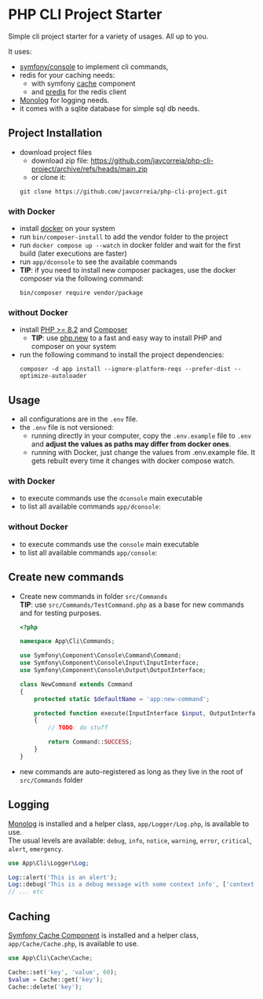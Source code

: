 # PHP CLI Project Starter
Simple cli project starter for a variety of usages. All up to you.

It uses: 
- [symfony/console](https://symfony.com/doc/current/components/console.html) to implement cli commands,  
- redis for your caching needs: 
  - with symfony [cache](https://symfony.com/doc/current/components/cache.html) component 
  - and [predis](https://github.com/predis/predis) for the redis client 
- [Monolog](https://github.com/Seldaek/monolog) for logging needs.
- it comes with a sqlite database for simple sql db needs.

## Project Installation
- download project files
  - download zip file: https://github.com/javcorreia/php-cli-project/archive/refs/heads/main.zip
  - or clone it: 
  ```shell script
  git clone https://github.com/javcorreia/php-cli-project.git
  ```

### with Docker
- install [docker](https://docs.docker.com/engine/install/) on your system
- run `bin/composer-install` to add the vendor folder to the project
- run `docker compose up --watch` in docker folder and wait for the first build (later executions are faster)
- run `app/dconsole` to see the available commands
- **TIP**: if you need to install new composer packages, use the docker composer via the following command:
  ```shell script
  bin/composer require vendor/package
  ```

### without Docker
- install [PHP >= 8.2](https://www.php.net/) and [Composer](https://getcomposer.org/doc/00-intro.md#installation-linux-unix-macos)
  - **TIP**: use [php.new](https://php.new/) to a fast and easy way to install PHP and composer on your system
- run the following command to install the project dependencies:
  ```shell script
  composer -d app install --ignore-platform-reqs --prefer-dist --optimize-autoloader
  ```

## Usage 
- all configurations are in the `.env` file.  
- the `.env` file is not versioned:
  - running directly in your computer, copy the `.env.example` file to `.env` and **adjust the values as paths may differ from docker ones**.
  - running with Docker, just change the values from .env.example file. It gets rebuilt every time it changes with docker compose watch.

### with Docker
- to execute commands use the `dconsole` main executable
- to list all available commands `app/dconsole`:
### without Docker
- to execute commands use the `console` main executable
- to list all available commands `app/console`:

## Create new commands
- Create new commands in folder `src/Commands`  
  **TIP**: use `src/Commands/TestCommand.php` as a base for new commands and for testing purposes.
  ```php
  <?php
  
  namespace App\Cli\Commands;
  
  use Symfony\Component\Console\Command\Command;
  use Symfony\Component\Console\Input\InputInterface;
  use Symfony\Component\Console\Output\OutputInterface;
  
  class NewCommand extends Command
  {
      protected static $defaultName = 'app:new-command';
  
      protected function execute(InputInterface $input, OutputInterface $output): int
      {
          // TODO: do stuff
  
          return Command::SUCCESS;
      }
  }
  ```
- new commands are auto-registered as long as they live in the root of `src/Commands` folder

## Logging
[Monolog](https://github.com/Seldaek/monolog) is installed and a helper class, `app/Logger/Log.php`, is available to use.  
The usual levels are available: `debug`, `info`, `notice`, `warning`, `error`, `critical`, `alert`, `emergency`.  
```php
use App\Cli\Logger\Log;

Log::alert('This is an alert');
Log::debug('This is a debug message with some context info', ['context' => 'value']);
// ... etc
```

## Caching
[Symfony Cache Component](https://symfony.com/doc/current/components/cache.html) is installed and a helper class, `app/Cache/Cache.php`, is available to use.  
```php
use App\Cli\Cache\Cache;

Cache::set('key', 'value', 60);
$value = Cache::get('key');
Cache::delete('key');
```
